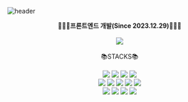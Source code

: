 
 ![header](https://capsule-render.vercel.app/api?type=venom&color=auto&height=200&section=header&text=I'mYeonwoo&fontSize=80)
<div align="center">
🧑🏻‍💻<strong>프론트엔드 개발(Since 2023.12.29)</strong>🧑🏻‍💻
</div>
<br/>
 <div align="center">
<img src="https://github-readme-stats.vercel.app/api/top-langs/?username=YeonuJung&layout=compact&theme=vision-friendly-dark"/>
 </div>
 <div align="center">
  <br/>
📚STACKS📚<br/><br/>
<img src="https://img.shields.io/badge/HTML5-E34F26?style=flat-square&logo=html5&logoColor=white"/>
<img src="https://img.shields.io/badge/CSS3-1572B6?style=flat-square&logo=css3&logoColor=white"/>
<img src="https://img.shields.io/badge/JavaScript-F7DF1E?style=flat-square&logo=javascript&logoColor=white">
<img src="https://img.shields.io/badge/NodeJs-5FA04E?style=flat-square&logo=nodedotjs&logoColor=white"/><br/>
<img src="https://img.shields.io/badge/React-61DAFB?style=flat-square&logo=react&logoColor=white"/>
<img src="https://img.shields.io/badge/TypeScript-3178C6?style=flat-square&logo=typescript&logoColor=white"/>
<img src="https://img.shields.io/badge/NextJs-000000?style=flat-square&logo=nextdotjs&logoColor=white"/>
<img src="https://img.shields.io/badge/Mysql-4479A1?style=flat-square&logo=mysql&logoColor=white"/>
<img src="https://img.shields.io/badge/Supabase-3FCF8E?style=flat-square&logo=supabase&logoColor=white"/><br/>
<img src="https://img.shields.io/badge/SCSS-CC6699?style=flat-square&logo=sass&logoColor=white"/>
<img src="https://img.shields.io/badge/StyledComponents-DB7093?style=flat-square&logo=styledcomponents&logoColor=white"/>
<img src="https://img.shields.io/badge/GitHub-181717?style=flat-square&logo=github&logoColor=white"/>
<img src="https://img.shields.io/badge/Git-F05032?style=flat-square&logo=git&logoColor=white"/>
</div>
